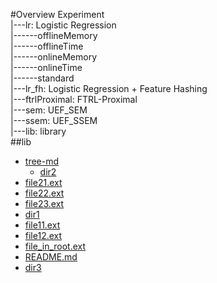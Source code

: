 #Overview
Experiment  
|---lr: Logistic Regression  
|------offlineMemory  
|------offlineTime  
|------onlineMemory  
|------onlineTime  
|------standard  
|---lr_fh: Logistic Regression + Feature Hashing  
|---ftrlProximal: FTRL-Proximal  
|---sem: UEF_SEM  
|---ssem: UEF_SSEM  
|---lib: library  
##lib
 
* [tree-md](./tree-md)
    * [dir2](./dir2)
* [file21.ext](./dir2/file21.ext)
* [file22.ext](./dir2/file22.ext)
* [file23.ext](./dir2/file23.ext)
* [dir1](./dir1)
* [file11.ext](./dir1/file11.ext)
* [file12.ext](./dir1/file12.ext)
* [file_in_root.ext](./file_in_root.ext)
* [README.md](./README.md)
* [dir3](./dir3)
